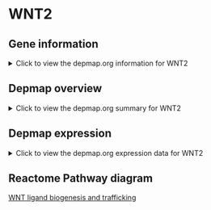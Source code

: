 <h1>WNT2</h1>

<h2>Gene information</h2>
<details>
  <summary>Click to view the depmap.org information for WNT2</summary>
  <iframe src="https://depmap.org/portal/gene/WNT2?tab=about" style="border:none;width:100%;height:800px"></iframe>
</details>

<h2>Depmap overview</h2>
<details>
  <summary>Click to view the depmap.org summary for WNT2</summary>
  <iframe src="https://depmap.org/portal/gene/WNT2?tab=overview" style="border:none;width:100%;height:800px"></iframe>
</details>

<h2>Depmap expression</h2>
<details>
  <summary>Click to view the depmap.org expression data for WNT2</summary>
  <iframe src="https://depmap.org/portal/gene/WNT2?tab=characterization" style="border:none;width:100%;height:800px"></iframe>
</details>



<h2>Reactome Pathway diagram</h2>
<a href="https://reactome.org/PathwayBrowser/#/R-HSA-3238698">WNT ligand biogenesis and trafficking</a>



